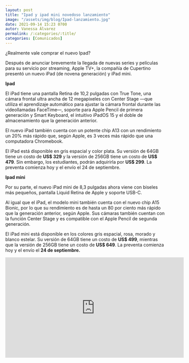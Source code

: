 ```yaml
---
layout: post
title: "Ipad y ipad mini novedoso lanzamiento"
image: "/assets/img/blog/Ipad-lanzamiento.jpg"
date: 2021-09-14 15:23 0700
autor: Vanessa Álvarez
permalink: /:categories/:title/
categories: [Comunicados]
---
```


¿Realmente vale comprar el nuevo Ipad?



Después de anunciar brevemente la llegada de nuevas series y películas para su servicio por streaming, Apple TV+, la compañía de Cupertino presentó un nuevo iPad (de novena generación) y iPad mini.

**Ipad**

El iPad tiene una pantalla Retina de 10,2 pulgadas con True Tone, una cámara frontal ultra ancha de 12 megapixeles con Center Stage —que utiliza el aprendizaje automático para ajustar la cámara frontal durante las videollamadas FaceTime—, soporte para Apple Pencil de primera generación y Smart Keyboard, el intuitivo iPadOS 15 y el doble de almacenamiento que la generación anterior.

El nuevo iPad también cuenta con un potente chip A13 con un rendimiento un 20% más rápido que, según Apple, es 3 veces más rápido que una computadora Chromebook.

El iPad está disponible en gris espacial y color plata. Su versión de 64GB tiene un costo de **US$ 329** y la versión de 256GB tiene un costo de **US$ 479**. Sin embargo, los estudiantes, podrán adquirirla por **US$ 299**. La preventa comienza hoy y el envío el 24 de septiembre.

**Ipad mini**

Por su parte, el nuevo iPad mini de 8,3 pulgadas ahora viene con biseles más pequeños, pantalla Liquid Retina de Apple y soporte USB-C.

Al igual que el iPad, el modelo mini también cuenta con el nuevo chip A15 Bionic, por lo que su rendimiento es de hasta un 80 por ciento más rápido que la generación anterior, según Apple. Sus cámaras también cuentan con la función Center Stage y es compatible con el Apple Pencil de segunda generación.

El iPad mini está disponible en los colores gris espacial, rosa, morado y blanco estelar. Su versión de 64GB tiene un costo de **US$ 499**, mientras que la versión de 256GB tiene un costo de **US$ 649**. La preventa comienza hoy y el envío el **24 de septiembre.**

<div class="embed-responsive embed-responsive-16by9">

<iframe width="560" height="315" src="https://www.youtube.com/embed/_S2ZRDfVUa4" title="YouTube video player" frameborder="0" allow="accelerometer; autoplay; clipboard-write; encrypted-media; gyroscope; picture-in-picture" allowfullscreen></iframe>